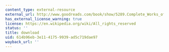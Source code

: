 ```yaml
---
content_type: external-resource
external_url: http://www.goodreads.com/book/show/5289.Complete_Works_of_Oscar_Wilde
has_external_license_warning: true
license: https://en.wikipedia.org/wiki/All_rights_reserved
status: ''
title: download
uid: 614b96eb-3e11-4175-9939-ad5c719dae97
wayback_url: ''
---
```

